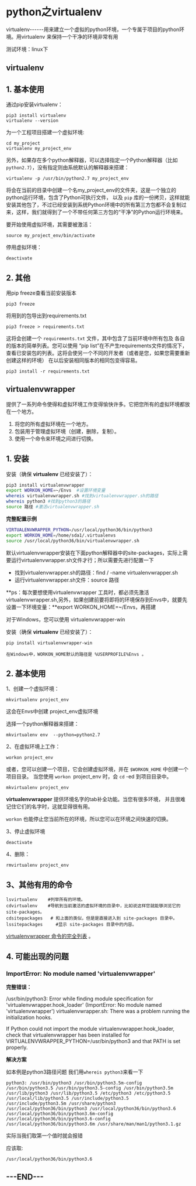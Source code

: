 # python之virtualenv

 virtualenv------用来建立一个虚拟的python环境，一个专属于项目的python环境。用virtualenv 来保持一个干净的环境非常有用

测试环境：linux下

## virtualenv

## 1. 基本使用

通过pip安装virtualenv：

```
pip3 install virtualenv
virtualenv --version
```

为一个工程项目搭建一个虚拟环境:

```
cd my_project
virtualenv my_project_env
```

另外，如果存在多个python解释器，可以选择指定一个Python解释器（比如``python2.7``），没有指定则由系统默认的解释器来搭建：

```
virtualenv -p /usr/bin/python2.7 my_project_env
```

将会在当前的目录中创建一个名my_project_env的文件夹，这是一个独立的python运行环境，包含了Python可执行文件， 以及 `pip` 库的一份拷贝，这样就能安装其他包了，不过已经安装到系统Python环境中的所有第三方包都不会复制过来，这样，我们就得到了一个不带任何第三方包的“干净”的Python运行环境来。



 要开始使用虚拟环境，其需要被激活：

```
source my_project_env/bin/activate
```

停用虚拟环境：

```
deactivate
```

## 2. 其他

用pip freeze查看当前安装版本

```
pip3 freeze
```

将用到的包导出到requirements.txt

```
pip3 freeze > requirements.txt
```

 这将会创建一个 `requirements.txt` 文件，其中包含了当前环境中所有包及 各自的版本的简单列表。您可以使用 “pip list”在不产生requirements文件的情况下， 查看已安装包的列表。这将会使另一个不同的开发者（或者是您，如果您需要重新创建这样的环境） 在以后安装相同版本的相同包变得容易。

```
pip3 install -r requirements.txt
```

## virtualenvwrapper

提供了一系列命令使得和虚拟环境工作变得愉快许多。它把您所有的虚拟环境都放在一个地方。

1. 将您的所有虚拟环境在一个地方。
2. 包装用于管理虚拟环境（创建，删除，复制）。
3. 使用一个命令来环境之间进行切换。

## 1. 安装

安装（确保 **virtualenv** 已经安装了）：

```bash
pip3 install virtualenvwrapper
export WORKON_HOME=~/Envs  #设置环境变量
whereis virtualenvwrapper.sh #找到virtualenvwrapper.sh的路径
whereis python3 #找到python3的路径
source 路径 #激活virtualenvwrapper.sh
```

**完整配置示例**

```bash
VIRTUALENVWRAPPER_PYTHON=/usr/local/python36/bin/python3
export WORKON_HOME=/home/sda1/.virtualenvs
source /usr/local/python36/bin/virtualenvwrapper.sh
```

默认virtualenvwrapper安装在下面python解释器中的site-packages，实际上需要运行virtualenvwrapper.sh文件才行；所以需要先进行配置一下

- 找到virtualenvwrapper.sh的路径：find / -name virtualenvwrapper.sh 
- 运行virtualenvwrapper.sh文件：source 路径

**ps：每次要想使用virtualenvwrapper 工具时，都必须先激活virtualenvwrapper.sh,另外，如果创建前要将即将的环境保存到Envs中，就要先设置一下环境变量：**export WORKON_HOME=~/Envs，再搭建



对于Windows，您可以使用 virtualenvwrapper-win

安装（确保 **virtualenv** 已经安装了）：

```
pip install virtualenvwrapper-win
```

```
在Windows中，WORKON_HOME默认的路径是 %USERPROFILE%Envs 。
```

## 2. 基本使用

1、创建一个虚拟环境：

```
mkvirtualenv project_env
```

这会在Envs中创建 project_env虚拟环境

选择一个python解释器来搭建：

```
mkvirtualenv env  --python=python2.7
```

2、在虚拟环境上工作：

```
workon project_env
```

或者，您可以创建一个项目，它会创建虚拟环境，并在 `$WORKON_HOME` 中创建一个项目目录。 当您使用 `workon `project_env 时，会 `cd` -ed 到项目目录中。

```
mkvirtualenv project_env
```

**virtualenvwrapper** 提供环境名字的tab补全功能。当您有很多环境， 并且很难记住它们的名字时，这就显得很有用。

`workon` 也能停止您当前所在的环境，所以您可以在环境之间快速的切换。

3、停止虚拟环境

```
deactivate
```

4、删除：

```
rmvirtualenv project_env
```

## 3、其他有用的命令

```
lsvirtualenv    #列举所有的环境。
cdvirtualenv    #导航到当前激活的虚拟环境的目录中，比如说这样您就能够浏览它的site-packages。
cdsitepackages   # 和上面的类似，但是是直接进入到 site-packages 目录中。
lssitepackages     #显示 site-packages 目录中的内容。
```

[virtualenvwrapper 命令的完全列表](https://virtualenvwrapper.readthedocs.io/en/latest/command_ref.html) 。

## 4. 可能出现的问题

### ImportError: No module named 'virtualenvwrapper'

**完整错误：**

/usr/bin/python3: Error while finding module specification for 'virtualenvwrapper.hook_loader' (ImportError: No module named 'virtualenvwrapper')
virtualenvwrapper.sh: There was a problem running the initialization hooks.

If Python could not import the module virtualenvwrapper.hook_loader,
check that virtualenvwrapper has been installed for
VIRTUALENVWRAPPER_PYTHON=/usr/bin/python3 and that PATH is
set properly.

**解决方案**

如本例是python3路径问题 我们用`whereis python3`来看一下

```
python3: /usr/bin/python3 /usr/bin/python3.5m-config /usr/bin/python3.5 /usr/bin/python3.5-config /usr/bin/python3.5m /usr/lib/python3 /usr/lib/python3.5 /etc/python3 /etc/python3.5 /usr/local/lib/python3.5 /usr/include/python3.5 /usr/include/python3.5m /usr/share/python3 /usr/local/python36/bin/python3 /usr/local/python36/bin/python3.6 /usr/local/python36/bin/python3.6m-config /usr/local/python36/bin/python3.6-config /usr/local/python36/bin/python3.6m /usr/share/man/man1/python3.1.gz
```

实际当我们取第一个值时就会报错

应该取:

```
/usr/local/python36/bin/python3.6
```

## ---END---

